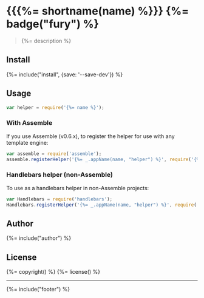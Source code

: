 # {{{%= shortname(name) %}}} {%= badge("fury") %}

> {%= description %}

## Install
{%= include("install", {save: '--save-dev'}) %}

## Usage

```js
var helper = require('{%= name %}');
```

### With Assemble

If you use Assemble (v0.6.x), to register the helper for use with any template engine:

```js
var assemble = require('assemble');
assemble.registerHelper('{%= _.appName(name, "helper") %}', require('{%= name %}'));
```

### Handlebars helper (non-Assemble)

To use as a handlebars helper in non-Assemble projects:

```js
var Handlebars = require('handlebars');
Handlebars.registerHelper('{%= _.appName(name, "helper") %}', require('{%= name %}'));
```

## Author
{%= include("author") %}

## License
{%= copyright() %}
{%= license() %}

***

{%= include("footer") %}